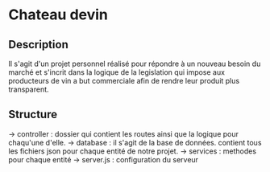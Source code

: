 # Chateau devin

## Description
Il s'agit d'un projet personnel réalisé pour répondre à un nouveau besoin du marché et s'incrit dans la logique de la legislation qui impose aux producteurs de vin a but commerciale afin de rendre leur produit plus transparent.  

## Structure
-> controller : dossier qui contient les routes ainsi que la logique pour chaqu'une d'elle.
-> database : il s'agit de la base de données. contient tous les fichiers json pour chaque entité de notre projet.
-> services : methodes pour chaque entité
-> server.js : configuration du serveur